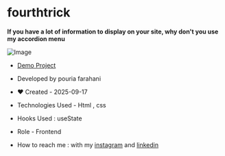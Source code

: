 # fourthtrick

**If you have a lot of information to display on your site, why don't you use my accordion menu**

![Image](https://github.com/user-attachments/assets/62aeed18-ccdc-4f86-856f-e22d775c1656)

- [Demo Project](https://fatemeh-hashemzadeh.github.io/fourthtrick/)

- Developed by pouria farahani

- ❤️ Created - 2025-09-17

- Technologies Used - Html , css 

- Hooks Used : useState 

- Role - Frontend

- How to reach me : with my [instagram](https://instagram.com/fatemeh.__.hashemzadeh) and [linkedin](https://www.linkedin.com/in/fatemeh-hashemzadeh%E2%80%8F)
